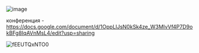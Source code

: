 ![image](https://github.com/son4ez1/semester5/assets/113089517/2e3bc45d-1051-42bd-aa0a-405f762cb9aa)

конференция - https://docs.google.com/document/d/1OppLlJsN0kSk4ze_W3MIvVf4P7D9okBFg8IqAVnMsL4/edit?usp=sharing


![fEEUTQxNTO0](https://github.com/son4ez1/semester5/assets/113089517/2f4f8af8-a0e3-4200-ac29-715d04d0f5f8)


